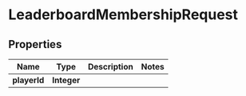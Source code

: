 

# LeaderboardMembershipRequest


## Properties

| Name | Type | Description | Notes |
|------------ | ------------- | ------------- | -------------|
|**playerId** | **Integer** |  |  |



